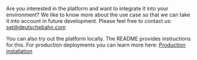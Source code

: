 <!--
 ~ SPDX-FileCopyrightText: Copyright DB Netz AG and the capella-collab-manager contributors
 ~ SPDX-License-Identifier: Apache-2.0
 -->

Are you interested in the platform and want to integrate it into your
environment? We like to know more about the use case so that we can take it
into account in future development. Please feel free to contact us:
<set@deutschebahn.com>

You can also try out the platform locally. The README provides instructions for
this. For production deployments you can learn more here:
[Production installation](./installation.md)
